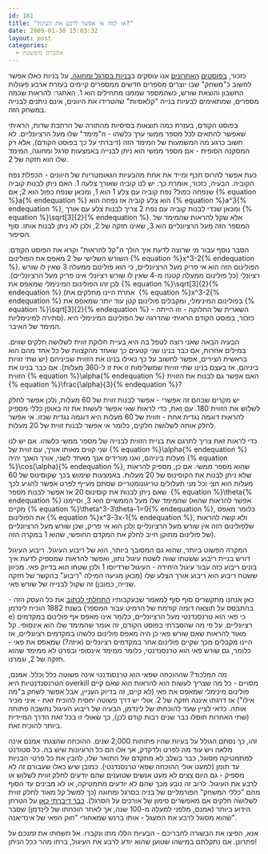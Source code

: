```yaml
---
id: 181
title: "אז למה אי אפשר לרבע את העיגול?"
date: 2009-01-30 15:03:32
layout: post
categories: 
  - אלגברה מופשטת
---
```

כזכור, <a href="http://www.gadial.net/?p=177">בפוסטים</a> <a href="http://www.gadial.net/?p=180">האחרונים</a> אנו עוסקים ב<a href="http://www.gadial.net/?p=176">בניות בסרגל ומחוגה.</a> על בניות כאלו אפשר לחשוב כ"משחק" שבו יוצרים מספרים חדשים ממספרים קיימים בעזרת ארבע פעולות החשבון והוצאת שורש, כשהמספר שממנו מתחילים הוא 1. האתגר: להראות שכמה מספרים, שמתאימים לבעיות בנייה "קלאסיות" שהטרידו את היוונים, אינם ניתנים לבנייה במשחק הזה.

בפוסט הקודם, בעזרת כמה תוצאות בסיסיות מהתורה של הרחבת שדות, הראיתי שאפשר להתאים לכל מספר ממשי ערך כלשהו - ה"מימד" שלו מעל הרציונליים. לא חשוב כרגע מה המשמעות של המימד הזה (דיברתי על כך בפוסט הקודם), אלא רק המסקנה הסופית - אם מספר ממשי הוא ניתן לבנייה באמצעות סרגל ומחוגה, המימד שלו הוא חזקה של 2.

כעת אפשר להרוס תכף ומייד את אחת מהבעיות הגאומטריות של היוונים - הכפלת נפח הקוביה. הבעיה, כזכור, אומרת כך: יש לנו קוביה שאורך צלעה 1. האם ניתן לבנות קוביה שנפחה כפול? נפח קוביה עם צלע 1 הוא 1, ומכאן שנפח כפול הוא 2; אם {% equation %}a{% endequation %} הוא צלע קוביה אז נפחה הוא {% equation %}a^3{% endequation %}, ומכאן שכדי לבנות קוביה עם נפח 2 צריך לבנות צלע עם אורך {% equation %}\sqrt[3]{2}{% endequation %}. אלא שקל להראות שהמימד של המספר הזה מעל הרציונליים הוא 3, שאינו חזקה של 2, ולכן לא ניתן לבנות אותו. סוף הסיפור.

הסבר נוסף עבור מי שרוצה לדעת איך הולך ה"קל להראות" וקרא את הפוסט הקודם: השורש השלישי של 2 מאפס את הפולינום {% equation %}x^3-2{% endequation %}. הפולינום הזה הוא אי פריק מעל הרציונליים, כי הוא פולינום ממעלה 3 שאין לו שורש רציונלי (כל פולינום ממעלה קטנה מ-4 שאין לו שורש רציונלי אינו פריק מעל הרציונליים). לכן זהו הפולינום המינימלי שמאפס את {% equation %}\sqrt[3]{2}{% endequation %} (אחרת היינו מחלקים את  {% equation %}x^3-2{% endequation %} בפולינום המינימלי, ומקבלים פולינום קטן עוד יותר שמאפס את {% equation %}\sqrt[3]{2}{% endequation %} - השארית של החלוקה - וזו הייתה סתירה למינימליות). כזכור, בפוסט הקודם הראיתי שהדרגה של הפולינום המינימלי היא המימד של האיבר.

הבעיה הבאה שאני רוצה לטפל בה היא בעיית חלוקת זווית לשלושה חלקים שווים. במילים אחרות, אם כבר בנינו שני קטעים כך שאחד מהקצוות של כל אחד מהם הוא בראשית הצירים, אפשר לחשוב על כך כאילו בנינו את הזווית שביניהם (יש שתי זוויות ביניהם, אז בעצם בנינו שתי זוויות שמשלימות זו את זו ל-360 מעלות). אם כבר בנינו את הזווית {% equation %}\alpha{% endequation %} האם אפשר גם לבנות את הזווית {% equation %}\frac{\alpha}{3}{% endequation %}?

יש מקרים שבהם זה אפשרי - אפשר לבנות זווית של 60 מעלות, ולכן אפשר לחלק לשלוש את הזווית 180. עם זאת, כדי לראות שאי אפשר לעשות את זה באופן כללי מספיק להראות דוגמה נגדית אחת - וזווית של 60 מעלות היא דוגמה נגדית שכזו. אי אפשר לחלק אותה לשלושה חלקים, כלומר אי אפשר לבנות זווית של 20 מעלות.

כדי לראות זאת צריך לתרגם את בניית הזווית לבנייה של מספר ממשי כלשהו. אם יש לנו שני קווים מאותו אורך, עם זווית של {% equation %}\alpha{% endequation %} מעלות ביניהם, ואנו מורידים אנך מאחד לשני, אורך האנך יהיה {% equation %}\cos(\alpha){% endequation %}, שהוא מספר ממשי. אם כן, מספיק להראות שלא ניתן לבנות את הקוסינוס של 20 מעלות. באמצעות שימוש בכך שקוסינוס של 60 מעלות הוא חצי וכל מני תעלולים טריגונומטריים שסתם מעייף לפרט אפשר להגיע לכך שאם ניתן לבנות את קוסינוס 20 אז אפשר לבנות מספר  {% equation %}\theta{% endequation %} שהמימד שלו מעל הממשיים הוא 3, וסיימנו (אפשר להראות שהוא מקיים {% equation %}\theta^3-3\theta-1=0{% endequation %}, כלומר מאפס את הפולינום {% equation %}x^3-3x-1{% endequation %}, ולא קשה להראות שלפולינום הזה אין שורש מעל הרציונליים ולכן הוא אי פריק, שכן שורש מעל הרציונליים של פולינום מתוקן חייב לחלק את המקדם החופשי, שהוא 1 במקרה הזה).

המקרה הפשוט ביותר, שהוא גם המסובך ביותר, הוא של ריבוע העיגול. ריבוע העיגול דורש בניית ריבוע ששטחו שווה לשטח עיגול נתון, ואפשר להראות שמספיק לדעת איך בונים ריבוע כזה עבור עיגול היחידה - העיגול שרדיוסו 1 ולכן שטחו הוא בדיוק פאי. מכיוון ששטח ריבוע הוא ריבוע אורך הצלע שלו (מכאן מגיעה המילה "ריבוע" בהקשר של חזקה שנייה, כמובן) זה שקול לבנייה של שורש פאי.

כאן אנחנו מתקשרים סוף סוף למאמר שבעקבותיו <a href="http://www.gadial.net/?p=175">התחלתי לכתוב</a> את כל העסק הזה - בשנת 1882 הוכיח לינדמן (בהתבסס על תוצאה דומה קודמת של הרמיט עבור המספר e) כי פאי הוא טרנסנדנטי מעל הרציונליים, כלומר אינו מאפס אף פולינום במקדמים רציונליים. על פי מה שהסברתי בפוסט הקודם, זה אומר שהמימד שלו הוא אינסופי. קל מאוד להראות שאם שורש פאי כן היה מאפס פולינום כלשהו במקדמים רציונליים, אז היינו מקבלים מכך שקיים פולינום אחר במקדמים רציונליים (איזה?) שמאפס את פאי - כלומר, גם שורש פאי הוא טרנסנדנטי, כלומר ממימד אינסופי ובפרט לא ממימד שהוא חזקה של 2, וגמרנו.

מה המלכוד? שההוכחה שפאי הוא טרנסנדנטי אינה פשוטה כלל וכלל. אמנם, הטרנסנדנטיות היא overkill מסויים - כל מה שצריך לעשות הוא להראות הוא שאם קיים פולינום מינימלי שמאפס את פאי (לא קיים, זה בדיוק העניין, אבל אפשר לשחק ב"מה אילו") אז דרגתו איננה חזקה של 2. אולי יש דרך פשוטה יחסית להוכיח זאת - איני מכיר אותה. כדאי לציין שעד להוכחתו של לינדמן, הבעיה של ריבוע העיגול נחשבה פתוחה (שתי האחרות חוסלו כבר שנים רבות קודם לכן), כך שאולי זו בכל זאת הדרך המיידית ביותר להוכיח זאת.

זהו, כך נסתם הגולל על בעיות שהיו פתוחות 2,000 שנים. ההוכחה שהצגתי אמנם אינה מלאה ויש עוד מה לפרט ולדקדק, אך אלו הם כל הרעיונות שיש בה. כל סטודנט למתמטיקה מסוגל, כבר בשלב לא מתקדם של התואר שלו, להבין את כל פרטי הבניות עד תומן (למעט אולי ההוכחה שפאי טרנסנדנטי). כמובן שיש כאלו שעבורם זה לא מספיק - גם היום צצים לא מעט אנשים שטוענים שהם יודעים לחלק זווית לשלוש או לרבע את העיגול. לרוב זה נובע מכך שהם לא יודעים מתמטיקה, או לא מבינים עד הסוף מהם "כללי המשחק" הפורמליים של בניה בסרגל ומחוגה (כך למשל קל מאוד לחלק זווית לשלושה חלקים אם מאפשרים סימון של אורכים על הסרגל). <a href="http://www.gadial.net/?p=71">כבר דיברתי כאן</a> על הטרחן הידוע ביותר (אמנם, מלפני למעלה מ-100 שנה, אך לאחר הוכחתו של לינדמן) שסבר שהוא מסוגל לרבע את המעגל - אותו ברנש שמאחורי "חוק הפאי של אינדיאנה".

אנא, הפיצו את הבשורה לחבריכם - הבעיות הללו מתו ונקברו. אל תשחתו את זמנכם על פתרונן. אם נתקלתם במישהו שטוען שהוא יודע לרבע את העיגול, ברחו מהר ככל הניתן!
